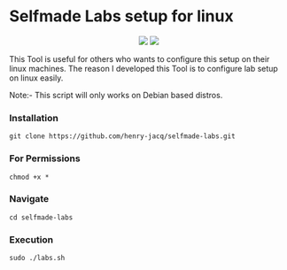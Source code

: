 # Selfmade Labs setup for linux

<p align="center">
  <a href="https://github.com/henry-jacq/selfmade-labs" rel="nofollow"><img src="https://img.shields.io/badge/version-1.0-red.svg" style="max-width:100%;"></a>
  <a href="https://github.com/henry-jacq/selfmade-labs" rel="nofollow"><img src="https://img.shields.io/badge/status-beta-brightgreen.svg" style="max-width:100%;"></a>
  
  This Tool is useful for others who wants to configure this setup on their linux machines.
  The reason I developed this Tool is to configure lab setup on linux easily.
  
  Note:-
        This script will only works on Debian based distros.
  
  ### Installation
  ```git clone https://github.com/henry-jacq/selfmade-labs.git```
   
 ### For Permissions
```chmod +x *```

 ### Navigate
 ```cd selfmade-labs```
  
 ### Execution
 ```sudo ./labs.sh```
